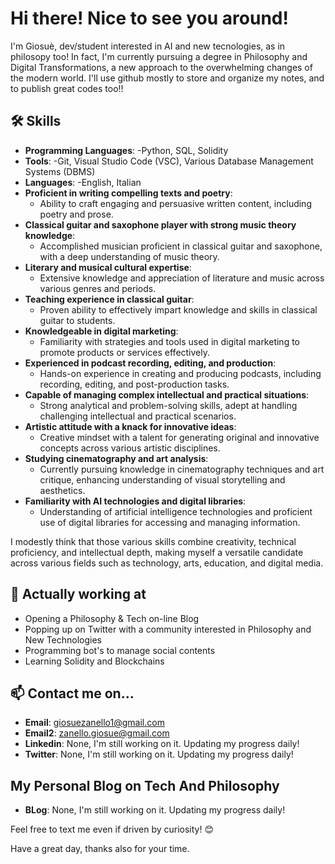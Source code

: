 # Hi there! Nice to see you around!

I'm Giosuè, dev/student interested in AI and new tecnologies, as in philosopy too!
In fact, I'm currently pursuing a degree in Philosophy and Digital Transformations, a new approach to the overwhelming changes of the modern world.
I'll use github mostly to store and organize my notes, and to publish great codes too!!


## 🛠️ Skills

- **Programming Languages**:
  -Python, SQL, Solidity
- **Tools**:
  -Git, Visual Studio Code (VSC), Various Database Management Systems (DBMS)
- **Languages**:
  -English, Italian
- **Proficient in writing compelling texts and poetry**:
  - Ability to craft engaging and persuasive written content, including poetry and prose.
- **Classical guitar and saxophone player with strong music theory knowledge**:
  - Accomplished musician proficient in classical guitar and saxophone, with a deep understanding of music theory.
- **Literary and musical cultural expertise**:
  - Extensive knowledge and appreciation of literature and music across various genres and periods.
- **Teaching experience in classical guitar**:
  - Proven ability to effectively impart knowledge and skills in classical guitar to students.
- **Knowledgeable in digital marketing**:
  - Familiarity with strategies and tools used in digital marketing to promote products or services effectively.
- **Experienced in podcast recording, editing, and production**:
  - Hands-on experience in creating and producing podcasts, including recording, editing, and post-production tasks.
- **Capable of managing complex intellectual and practical situations**:
  - Strong analytical and problem-solving skills, adept at handling challenging intellectual and practical scenarios.
- **Artistic attitude with a knack for innovative ideas**:
  - Creative mindset with a talent for generating original and innovative concepts across various artistic disciplines.
- **Studying cinematography and art analysis**:
  - Currently pursuing knowledge in cinematography techniques and art critique, enhancing understanding of visual storytelling and aesthetics.
- **Familiarity with AI technologies and digital libraries**:
  - Understanding of artificial intelligence technologies and proficient use of digital libraries for accessing and managing information.

I modestly think that those various skills combine creativity, technical proficiency, and intellectual depth, making myself a 
versatile candidate across various fields such as technology, arts, education, and digital media.


## 🌱 Actually working at

- Opening a Philosophy & Tech on-line Blog
- Popping up on Twitter with a community interested in Philosophy and New Technologies
- Programming bot's to manage social contents
- Learning Solidity and Blockchains


## 📫 Contact me on...

- **Email**: giosuezanello1@gmail.com
- **Email2**: zanello.giosue@gmail.com
- **Linkedin**: None, I'm still working on it. Updating my progress daily!
- **Twitter**: None, I'm still working on it. Updating my progress daily!

## My Personal Blog on Tech And Philosophy

- **BLog**: None, I'm still working on it. Updating my progress daily!

Feel free to text me even if driven by curiosity! 😊

Have a great day, thanks also for your time.
